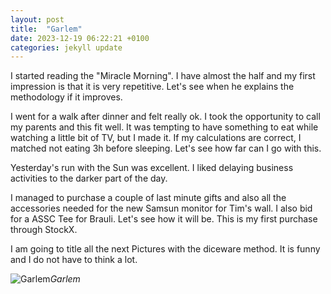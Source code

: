 ```yaml
---
layout: post
title:  "Garlem"
date: 2023-12-19 06:22:21 +0100
categories: jekyll update
---
```


I started reading the "Miracle Morning". I have almost the half and my first impression is that it is very repetitive. Let's see when he explains the methodology if it improves.  

I went for a walk after dinner and felt really ok. I took the opportunity to call my parents and this fit well. It was tempting to have something to eat while watching a little bit of TV, but I made it. If my calculations are correct, I matched not eating 3h before sleeping. Let's see how far can I go with this.  

Yesterday's run with the Sun was excellent. I liked delaying business activities to the darker part of the day.  

I managed to purchase a couple of last minute gifts and also all the accessories needed for the new Samsun monitor for Tim's wall. I also bid for a ASSC Tee for Brauli. Let's see how it will be. This is my first purchase through StockX.

I am going to title all the next Pictures with the diceware method. It is funny and I do not have to think a lot.

![Garlem](https://lh3.googleusercontent.com/pw/ABLVV86__lM8-sXiXPBFYXuPL-rrDlont2XP_frA3DSprcbvF5J1Xt5-HDFhvsAQyjfILmdyd2t0ubBNEzWAD18Oz0AEDuIp1RUi1SZJX8yGgRQOteOMPKs=w2400)*Garlem*&nbsp;



[jekyll-docs]: https://jekyllrb.com/docs/home
[jekyll-gh]:   https://github.com/jekyll/jekyll
[jekyll-talk]: https://talk.jekyllrb.com/
